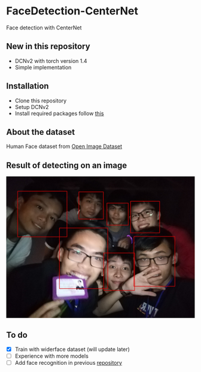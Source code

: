 # FaceDetection-CenterNet
Face detection with CenterNet
## New in this repository  
- DCNv2 with torch version 1.4  
- Simple implementation  
## Installation  
- Clone this repository  
- Setup DCNv2  
- Install required packages follow [this](https://github.com/huynhtuan17ti/FaceDetection-CenterNet/blob/main/REQUIREMENTS.md)  
## About the dataset  
Human Face dataset from [Open Image Dataset](https://opensource.google/projects/open-images-dataset)  

## Result of detecting on an image  
![](images/sample0.jpg)

## To do  
- [x] Train with widerface dataset (will update later)  
- [ ] Experience with more models  
- [ ] Add face recognition in previous [repository](https://github.com/huynhtuan17ti/FaceNet-OneShotLearning)
